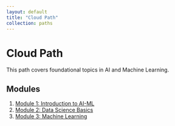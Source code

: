 ```yaml
---
layout: default
title: "Cloud Path"
collection: paths
---
```


# Cloud Path

This path covers foundational topics in AI and Machine Learning.

## Modules

1. [Module 1: Introduction to AI-ML](/paths/cloud/module-01)
2. [Module 2: Data Science Basics](/paths/cloud/module-02)
3. [Module 3: Machine Learning](/paths/cloud/module-03)
